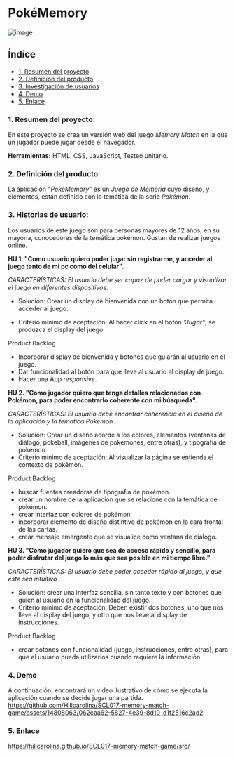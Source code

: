 # PokéMemory

![image](https://github.com/Hilicarolina/SCL017-memory-match-game/assets/14808063/534651ab-7273-4d74-a1fa-1ce3a9f16f88)


## Índice

- [1. Resumen del proyecto](#item1)
- [2. Definición del producto](#item2)
- [3. Investigación de usuarios](#item3)
- [4. Demo](#item4)
- [5. Enlace](#item5)

<a name="item1"></a>
### 1. Resumen del proyecto:
En este proyecto se crea un versión web del juego _Memory Match_ en la que un jugador puede jugar desde el navegador. 

**Herramientas:**  HTML, CSS, JavaScript, Testeo unitario.

<a name="item2"></a>
### 2. Definición del producto:
La aplicación _“PokéMemory”_ es un _Juego de Memoria_ cuyo diseño, y elementos, están definido con la temática de la serie _Pokémon_.

<a name="item3"></a>
### 3. Historias de usuario:
Los usuarios de este juego son para personas mayores de 12 años, en su mayoría, conocedores de la temática pokémon.
Gustan de realizar juegos online.

**HU 1. "Como usuario quiero poder jugar sin registrarme, y acceder al juego tanto de mi pc como del celular".**

_CARACTERÍSTICAS:  El usuario debe ser capaz de poder cargar y visualizar el juego en diferentes dispositivos._

* Solución: Crear un display de bienvenida con un botón que permita acceder al juego.

* Criterio mínimo de aceptación: Al hacer click en el botón _"Jugar"_, se produzca el display del juego.

Product Backlog
- Incorporar display de bienvenida y botones que guiarán al usuario en el juego.
- Dar funcionalidad al botón para que lleve al usuario al display de juego.
- Hacer una App _responsive_.


**HU 2. "Como jugador quiero que tenga detalles relacionados con Pokémon, para poder encontrarlo coherente con mi búsqueda".**

_CARACTERÍSTICAS: El usuario debe encontrar coherencia en el diseño de la aplicación y la tematica Pokémon ._

* Solución: Crear un diseño acorde a los colores, elementos (ventanas de diálogo, pokeball, imágenes de pokemones, entre otras), y tipografía de pokémon.
* Criterio mínimo de aceptación: Al visualizar la página se entienda el contexto de pokémon.

Product Backlog
- buscar fuentes creadoras de tipografia de pokémon. 
- crear un nombre de la aplicación que se relacione con la temática de pokémon.
- crear interfaz con colores de pokémon
- incorporar elemento de diseño distintivo de pokémon en la cara frontal de las cartas.
- crear mensaje emergente que se visualice como ventana de diálogo.


**HU 3. "Como jugador quiero que sea de acceso rápido y sencillo, para poder disfrutar del juego lo más que sea posible en mi tiempo libre."**

_CARACTERÍSTICAS: El usuario debe poder acceder rápido al juego, y que este sea intuitivo ._
* Solución: crear una interfaz sencilla, sin tanto texto y con botones que guien al usuario en la funcionalidad del juego.
* Criterio mínimo de aceptación: Deben existir dos botones, uno que nos lleve al display del juego, y otro que nos lleve al display de instrucciones.

Product Backlog
- crear botones con funcionalidad (juego, instrucciones, entre otras), para que el usuario pueda utilizarlos cuando requiere la información.

<a name="item4"></a>
### 4. Demo
A continuación, encontrará un video ilustrativo de cómo se ejecuta la aplicación cuando se decide jugar una partida.
https://github.com/Hilicarolina/SCL017-memory-match-game/assets/14808063/062caa62-5827-4e39-8d19-d1f2516c2ad2




<a name="item5"></a>
### 5. Enlace
https://hilicarolina.github.io/SCL017-memory-match-game/src/




